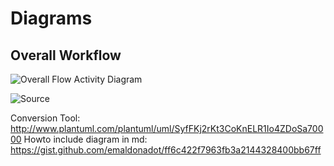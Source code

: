 # Diagrams

## Overall Workflow

![Overall Flow Activity Diagram](http://www.plantuml.com/plantuml/svg/NP11Ry8m38Nl-HMvhHmOseujGZ0sfad044FYxBQcZMYIAd61_lkbwKJ3UcdolMV7VdDBOAYH5NigYMeRJoPr1QeZpvcM4yX8N0Irurn0OK2EKoHWp5UnU8V6QlMXoFr_EYHKiOC2er72uZqMmZhbhVK69sr1zjAo4jdv--pFNbphD6sxgpZno9EzrdB4gKJ5ewL18DpYrKF6tHS_i8HXPT5LteJjPWXylbd8dLVbuiGCrWZaJU8KxIfetH9VAdntzi91vNmguTPtyntzefyWCRcpeDTWsG1bPJB0TpU34Mb3k0IJsq1PAAKRbU71k5X2ePjgxwHyO2bavwkhZtadBWeGwlyS_5gAogLnA86EO5UD2gPV8rpGvt1dbdJjBts8qrUk3PyzBdq4GIjjDjhWNrHz_P3byEvZbcpkF8siVW40)

![Source](https://raw.githubusercontent.com/sopra-fs22-group-36/screw-your-neighbor-server/feature_diagrams/src/doc/screw_your_neighbor_overall_workflow.puml)

Conversion Tool: http://www.plantuml.com/plantuml/uml/SyfFKj2rKt3CoKnELR1Io4ZDoSa70000
Howto include diagram in md: https://gist.github.com/emaldonadot/ff6c422f7963fb3a2144328400bb67ff
